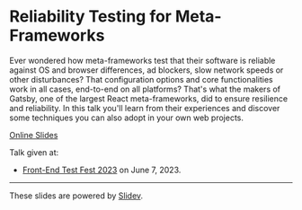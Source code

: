 # Reliability Testing for Meta-Frameworks

Ever wondered how meta-frameworks test that their software is reliable against OS and browser differences, ad blockers, slow network speeds or other disturbances? That configuration options and core functionalities work in all cases, end-to-end on all platforms? That's what the makers of Gatsby, one of the largest React meta-frameworks, did to ensure resilience and reliability. In this talk you'll learn from their experiences and discover some techniques you can also adopt in your own web projects.

[Online Slides](https://reliability-testing-meta-frameworks.netlify.app)

Talk given at:

- [Front-End Test Fest 2023](https://applitools.com/front-endtestfest-june-2023/) on June 7, 2023.

---

These slides are powered by [Slidev](https://github.com/slidevjs/slidev).
